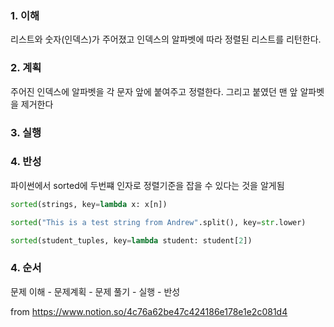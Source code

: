 ### 1. 이해

리스트와 숫자(인덱스)가 주어졌고 인덱스의 알파벳에 따라 정렬된 리스트를 리턴한다.

### 2. 계획

주어진 인덱스에 알파벳을 각 문자 앞에 붙여주고 정렬한다. 그리고 붙였던 맨 앞 알파벳을 제거한다

### 3. 실행



### 4. 반성


파이썬에서 sorted에 두번쨰 인자로 정렬기준을 잡을 수 있다는 것을 알게됨

```python
sorted(strings, key=lambda x: x[n])

sorted("This is a test string from Andrew".split(), key=str.lower)

sorted(student_tuples, key=lambda student: student[2])
```


### 4. 순서

문제 이해 - 문제계획 - 문제 풀기 - 실행 - 반성


from https://www.notion.so/4c76a62be47c424186e178e1e2c081d4
